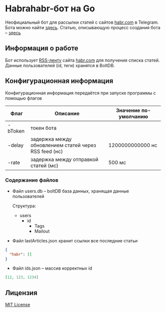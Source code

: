 # Habrahabr-бот на Go

Неофициальный бот для рассылки статей с сайтов [habr.com](https://habr.com/) в Telegram. Бота можно найти [здесь](https://t.me/unofficial_habr_bot). Статью, описывающую процесс создания бота – [здесь](https://habr.com/post/350858/)

## Информация о работе

Бот использует [RSS-ленту](https://habr.com/rss/all) сайта [habr.com](https://habr.ru/) для получения списка статей. Данные пользователей (id, теги) хранятся в BoltDB.

## Конфигурационная информация

Конфигурационная информация передаётся при запуске программы с помощью флагов

| Флаг    | Описание                                              | Значение по-умолчанию |
| ------- | ----------------------------------------------------- | --------------------- |
| -bToken | токен бота                                            |                       |
| -delay  | задержка между обновлением статей через RSS feed (нс) | 1200000000000 нс      |
| -rate   | задержка между отправкой статей (мс)                  | 500 мс                |

### Содержание файлов

- Файл users.db – boltDB база данных, хранящая данные пользователей

  Структура:

  - users
    - id
      - Tags
      - Mailout

- Файл lastArticles.json хранит ссылки все последние статьи

```json
{
  "habr": []
}
```

- Файл ids.json – массив корректных id

```json
[12, 123, 1234]
```

## Лицензия

[MIT License](LICENSE)

